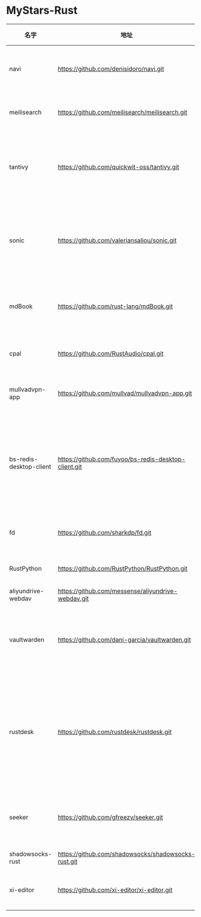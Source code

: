 # MyStars-Rust
|         名字          |                        地址                        |星数 |                                                                         原始描述                                                                         |语言|                                                      主题                                                      |大小 |
|-----------------------|----------------------------------------------------|----:|----------------------------------------------------------------------------------------------------------------------------------------------------------|----|----------------------------------------------------------------------------------------------------------------|-----|
|navi                   |https://github.com/denisidoro/navi.git              |11149|An interactive cheatsheet tool for the command-line                                                                                                       |Rust|bash,cheatsheets,cli,command-line,rust,shell,snippet,snippets,terminal                                          |1 KB |
|meilisearch            |https://github.com/meilisearch/meilisearch.git      |27109|Powerful, fast, and an easy to use search engine                                                                                                          |Rust|database,enterprise-search,highlighting,instant,rust,search-engine,site-search,synonyms,typo-tolerance          |34 KB|
|tantivy                |https://github.com/quickwit-oss/tantivy.git         | 6417|Tantivy is a full-text search engine library inspired by Apache Lucene and written in Rust                                                                |Rust|rust,search-engine                                                                                              |53 KB|
|sonic                  |https://github.com/valeriansaliou/sonic.git         |13188|🦔 Fast, lightweight & schema-less search backend. An alternative to Elasticsearch that runs on a few MBs of RAM.                                         |Rust|backend,database,graph,index,infrastructure,rust,search,search-engine,search-server,server                      |2 KB |
|mdBook                 |https://github.com/rust-lang/mdBook.git             | 9775|Create book from markdown files. Like Gitbook but implemented in Rust                                                                                     |Rust|                                                                                                                |5 KB |
|cpal                   |https://github.com/RustAudio/cpal.git               | 1481|Cross-platform audio I/O library in pure Rust                                                                                                             |Rust|audio,rust                                                                                                      |8 KB |
|mullvadvpn-app         |https://github.com/mullvad/mullvadvpn-app.git       | 2401|The Mullvad VPN client app for desktop and mobile                                                                                                         |Rust|electron,nodejs,openvpn,rust,vpn,wireguard                                                                      |55 KB|
|bs-redis-desktop-client|https://github.com/fuyoo/bs-redis-desktop-client.git|   77|The BS redis desktop client is powered by Rust and Tauri, with very small weight, beautiful interface and faster running speed!                           |Rust|bs-redis,bs-redis-desktop-client,cross-platform,redis,redis-gui,rust                                            |1 KB |
|fd                     |https://github.com/sharkdp/fd.git                   |23169|A simple, fast and user-friendly alternative to 'find'                                                                                                    |Rust|cli,command-line,filesystem,hacktoberfest,regex,rust,search,terminal,tool                                       |1 KB |
|RustPython             |https://github.com/RustPython/RustPython.git        |11359|A Python Interpreter written in Rust                                                                                                                      |Rust|compiler,hacktoberfest,interpreter,jit,language,python-language,python3,rust,wasm                               |49 KB|
|aliyundrive-webdav     |https://github.com/messense/aliyundrive-webdav.git  | 3669|阿里云盘 WebDAV 服务                                                                                                                                      |Rust|aliyundrive,aliyundrive-client,asuswrt-merlin,luci-app,openwrt-package,webdav-server                            |2 KB |
|vaultwarden            |https://github.com/dani-garcia/vaultwarden.git      |16528|Unofficial Bitwarden compatible server written in Rust, formerly known as bitwarden_rs                                                                    |Rust|bitwarden,bitwarden-rs,docker,hacktoberfest,rocket,rust,vaultwarden                                             |6 KB |
|rustdesk               |https://github.com/rustdesk/rustdesk.git            |21167|Open source virtual / remote desktop infrastructure for everyone! The open source TeamViewer alternative. Display and control your PC and Android devices.|Rust|anydesk,flutter,frp,p2p,parsec,rdp,remote,remote-access,remote-control,remote-desktop,rust,scrcpy,teamviewer,vnc|5 KB |
|seeker                 |https://github.com/gfreezy/seeker.git               |  260|通过使用 tun 来实现透明代理。实现了类似 surge 增强模式与网关模式。                                                                                        |Rust|                                                                                                                |959 B|
|shadowsocks-rust       |https://github.com/shadowsocks/shadowsocks-rust.git | 4374|A Rust port of shadowsocks                                                                                                                                |Rust|http-proxy,rust,security,shadowsocks,socks4,socks5,transparent-proxy                                            |5 KB |
|xi-editor              |https://github.com/xi-editor/xi-editor.git          |19402|A modern editor with a backend written in Rust.                                                                                                           |Rust|                                                                                                                |9 KB |
